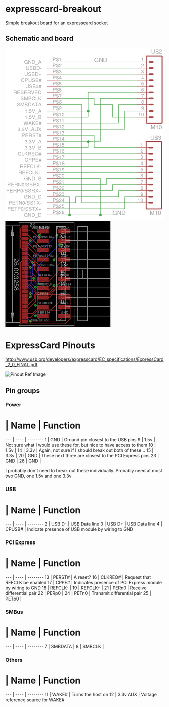 # expresscard-breakout
Simple breakout board for an expresscard socket

## Schematic and board

![Schematic](https://raw.githubusercontent.com/HokieGeek/expresscard-breakout/master/expresscard-breakout.png)
![Board](https://raw.githubusercontent.com/HokieGeek/expresscard-breakout/master/expresscard-breakout.brd.png)

# ExpressCard Pinouts

http://www.usb.org/developers/expresscard/EC_specifications/ExpressCard_2_0_FINAL.pdf

![Pinout Ref Image](http://www.mikrocontroller.net/attachment/35641/Express-Card-Slots-Blockschaltbild-5103.gif)

## Pin groups

### Power

 #  | Name | Function
--- | ---- | --------
 1  |  GND | Ground pin closest to the USB pins
 9  | 1.5v | Not sure what I would use these for, but nice to have access to them
10  | 1.5v | 
14  | 3.3v | Again, not sure if I should break out both of these...
15  | 3.3v | 
20  |  GND | These next three are closest to the PCI Express pins
23  |  GND |
26  |  GND |

I probably don't need to break out these individually. Probably need at most two GND, one 1.5v and one 3.3v

### USB

 #  | Name | Function
--- | ---- | -------- 
 2  | USB D- | USB Data line
 3  | USB D+ | USB Data line
 4  | CPUSB# | Indicate presence of USB module by wiring to GND

### PCI Express

 #  | Name | Function
--- | ---- | --------
 13 | PERST# | A reset?
 16 | CLKREQ# | Request that REFCLK be enabled
 17 | CPPE# | Indicates presence of PCI Express module by wiring to GND
 18 | REFCLK- | 
 19 | REFCLK+ |
 21 | PERn0 | Receive differential pair
 22 | PERp0 |
 24 | PETn0 | Transmit differential pair
 25 | PETp0 |
 
### SMBus

 #  | Name | Function
--- | ---- | --------
 7  | SMBDATA |
 8  | SMBCLK |

### Others

 #  | Name | Function
--- | ---- | --------
 11 | WAKE# | Turns the host on
 12 | 3.3v AUX | Voltage reference source for WAKE#

